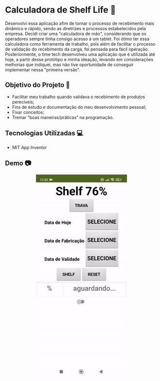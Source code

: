 # Calculadora de Shelf Life 🧮

Desenvolvi essa aplicação afim de tornar o processo de recebimento mais dinâmico e rápido, sendo as diretrizes e processos estabelecidos pela empresa.
Decidi criar uma "calculadora de mão", considerando que os operadores sempre tinha consigo acesso a um tablet.
Foi ótimo ter essa calculadora como ferramenta de trabalho, pois além de facilitar o processo de validação do recebimento da carga, foi pensada para fácil operação.
Posteriormente, o time tech desenvolveu uma aplicação que é utilizada até hoje, a partir desse protótipo e minha ideação, levando em considerações melhorias que indiquei, mas não tive oportunidade de conseguir implementar nessa "primeira versão".

## Objetivo do Projeto 🎯

- Facilitar meu trabalho quando validava o recebimento de produtos perecíveis;
- Fins de estudo e documentação do meu desenvolvimento pessoal;
- Fixar conceitos;
- Treinar "boas maneiras/práticas" na programação.

## Tecnologias Utilizadas 💻

- MIT App Inventor

## Demo 📷

<p align="center">
  <img width="300" src="./shelflife.gif">
</p>
